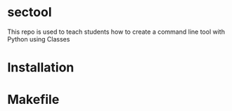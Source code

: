 # sectool
This repo is used to teach students how to create a command line tool with Python using Classes

# Installation

# Makefile


